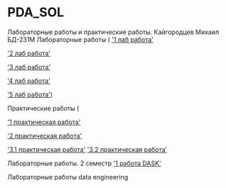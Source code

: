 # PDA_SOL
Лабораторные работы и практические работы. Кайгородцев Михаил БД-231М
Лабораторные работы (
['1 лаб работа'](https://github.com/Moglaman/PDA_SOL/blob/main/Untitled1.ipynb) 

['2 лаб работа'](https://github.com/Moglaman/PDA_SOL/blob/main/hw-2-numpy.ipynb)

['3 лаб работа'](https://github.com/Moglaman/PDA_SOL/blob/main/hw-3-pandas.ipynb) 

['4 лаб работа'](https://github.com/Moglaman/PDA_SOL/blob/main/hw-4-visualisation.ipynb)

['5 лаб работа'](https://github.com/Moglaman/PDA_SOL/blob/main/lab.ipynb))

Практические работы (

['1 практическая работа'](https://github.com/Moglaman/PDA_SOL/blob/main/1pr.ipynb) 

['2 практическая работа'](https://github.com/Moglaman/PDA_SOL/blob/main/practice.ipynb)

['3.1 практическая работа'](https://github.com/Moglaman/PDA_SOL/blob/main/01_Symbolic_mathematics_with_Sympy.ipynb)
['3.2 практическая работа'](https://github.com/Moglaman/PDA_SOL/blob/main/02_Linear_algebra_with_Numpy.ipynb)


Лабораторные работы. 2 семестр
['1 работа DASK'](https://github.com/Moglaman/PDA_SOL/blob/main/ПР_1_Работа_с_большими_данными.ipynb) 

Лабораторные работы data engineering

